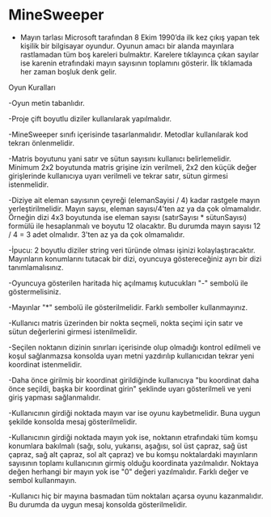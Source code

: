 # MineSweeper

- Mayın tarlası Microsoft tarafından 8 Ekim 1990’da ilk kez çıkış yapan tek kişilik bir bilgisayar oyundur. Oyunun amacı bir alanda mayınlara rastlamadan tüm boş kareleri bulmaktır. Karelere tıklayınca çıkan sayılar ise karenin etrafındaki mayın sayısının toplamını gösterir. İlk tıklamada her zaman boşluk denk gelir.


  
Oyun Kuralları


-Oyun metin tabanlıdır.

-Proje çift boyutlu diziler kullanılarak yapılmalıdır.

-MineSweeper sınıfı içerisinde tasarlanmalıdır. Metodlar kullanılarak kod tekrarı önlenmelidir.

-Matris boyutunu yani satır ve sütun sayısını kullanıcı belirlemelidir. Minimum 2x2 boyutunda matris grişine izin verilmeli, 2x2 den küçük değer girişlerinde kullanıcıya uyarı verilmeli ve tekrar satır, sütun girmesi istenmelidir.

-Diziye ait eleman sayısının çeyreği (elemanSayisi / 4) kadar rastgele mayın yerleştirilmelidir. Mayın sayısı, eleman sayısı/4'ten az ya da çok olmamalıdır. Örneğin dizi 4x3 boyutunda ise eleman sayısı (satırSayısı * sütunSayısı) formülü ile hesaplanmalı ve boyutu 12 olacaktır. Bu durumda mayın sayısı 12 / 4 = 3 adet olmalıdır. 3'ten az ya da çok olmamalıdır.

-İpucu: 2 boyutlu diziler string veri türünde olması işinizi kolaylaştıracaktır. Mayınların konumlarını tutacak bir dizi, oyuncuya göstereceğiniz ayrı bir dizi tanımlamalısınız.

-Oyuncuya gösterilen haritada hiç açılmamış kutucukları "-" sembolü ile göstermelisiniz.

-Mayınlar "*" sembolü ile gösterilmelidir. Farklı semboller kullanmayınız.

-Kullanıcı matris üzerinden bir nokta seçmeli, nokta seçimi için satır ve sütun değerlerini girmesi istenilmelidir.

-Seçilen noktanın dizinin sınırları içerisinde olup olmadığı kontrol edilmeli ve koşul sağlanmazsa konsolda uyarı metni yazdırılıp kullanıcıdan tekrar yeni koordinat istenmelidir.

-Daha önce girilmiş bir koordinat girildiğinde kullanıcıya "bu koordinat daha önce seçildi, başka bir koordinat girin" şeklinde uyarı gösterilmeli ve yeni giriş yapması sağlanmalıdır.

-Kullanıcının girdiği noktada mayın var ise oyunu kaybetmelidir. Buna uygun şekilde konsolda mesaj gösterilmelidir.

-Kullanıcının girdiği noktada mayın yok ise, noktanın etrafındaki tüm komşu konumlara bakılmalı (sağı, solu, yukarısı, aşağısı, sol üst çapraz, sağ üst çapraz, sağ alt çapraz, sol alt çapraz) ve bu komşu noktalardaki mayınların sayısının toplamı kullanıcının girmiş olduğu koordinata yazılmalıdır. Noktaya değen herhangi bir mayın yok ise "0" değeri yazılmalıdır. Farklı değer ve sembol kullanmayın.

-Kullanıcı hiç bir mayına basmadan tüm noktaları açarsa oyunu kazanmalıdır. Bu durumda da uygun mesaj konsolda gösterilmelidir.
